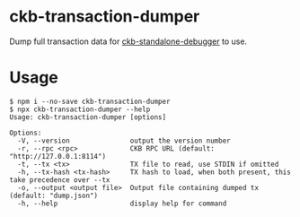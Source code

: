# ckb-transaction-dumper

Dump full transaction data for [ckb-standalone-debugger](https://github.com/xxuejie/ckb-standalone-debugger) to use.

# Usage

```
$ npm i --no-save ckb-transaction-dumper
$ npx ckb-transaction-dumper --help
Usage: ckb-transaction-dumper [options]

Options:
  -V, --version               output the version number
  -r, --rpc <rpc>             CKB RPC URL (default: "http://127.0.0.1:8114")
  -t, --tx <tx>               TX file to read, use STDIN if omitted
  -h, --tx-hash <tx-hash>     TX hash to load, when both present, this take precedence over --tx
  -o, --output <output file>  Output file containing dumped tx (default: "dump.json")
  -h, --help                  display help for command
```
